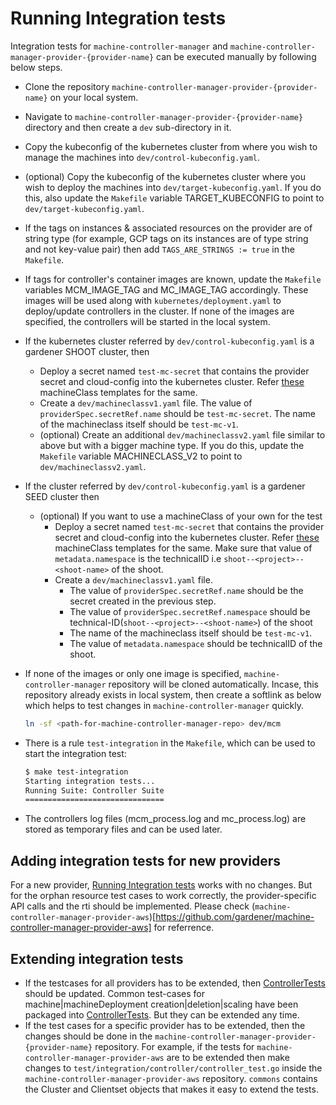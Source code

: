 # Running Integration tests

Integration tests for `machine-controller-manager` and `machine-controller-manager-provider-{provider-name}` can be executed manually by following below steps.

- Clone the repository `machine-controller-manager-provider-{provider-name}` on your local system.
- Navigate to `machine-controller-manager-provider-{provider-name}` directory and then create a `dev` sub-directory in it.
- Copy the kubeconfig of the kubernetes cluster from where you wish to manage the machines into `dev/control-kubeconfig.yaml`. 
- (optional) Copy the kubeconfig of the kubernetes cluster where you wish to deploy the machines into `dev/target-kubeconfig.yaml`. If you do this, also update the `Makefile` variable TARGET_KUBECONFIG to point to `dev/target-kubeconfig.yaml`.
- If the tags on instances & associated resources on the provider are of string type (for example, GCP tags on its instances are of type string and not key-value pair) then add `TAGS_ARE_STRINGS := true` in the `Makefile`.
- If tags for controller's container images are known, update the `Makefile` variables MCM_IMAGE_TAG and MC_IMAGE_TAG accordingly. These images will be used along with `kubernetes/deployment.yaml` to deploy/update controllers in the cluster. If none of the images are specified, the controllers will be started in the local system. 
- If the kubernetes cluster referred by `dev/control-kubeconfig.yaml` is a gardener SHOOT cluster, then
    - Deploy a secret named `test-mc-secret` that contains the provider secret and cloud-config into the kubernetes cluster. Refer [these](https://github.com/gardener/machine-controller-manager/tree/master/kubernetes/machine_classes) machineClass templates for the same.
    - Create a `dev/machineclassv1.yaml` file. The value of `providerSpec.secretRef.name` should be `test-mc-secret`. The name of the machineclass itself should be `test-mc-v1`. 
    - (optional) Create an additional `dev/machineclassv2.yaml` file similar to above but with a bigger machine type. If you do this, update the `Makefile` variable MACHINECLASS_V2 to point to `dev/machineclassv2.yaml`. 
- If the cluster referred by `dev/control-kubeconfig.yaml` is a gardener SEED cluster then
  - (optional) If you want to use a machineClass of your own for the test
    - Deploy a secret named `test-mc-secret` that contains the provider secret and cloud-config into the kubernetes cluster. Refer [these](https://github.com/gardener/machine-controller-manager/tree/master/kubernetes/machine_classes) machineClass templates for the same. Make sure that value of `metadata.namespace` is the technicalID i.e `shoot--<project>--<shoot-name>` of the shoot.
    - Create a `dev/machineclassv1.yaml` file.
      -  The value of `providerSpec.secretRef.name` should be the secret created in the previous step. 
      -  The value of `providerSpec.secretRef.namespace` should be technical-ID(`shoot--<project>--<shoot-name>`) of the shoot 
      -  The name of the machineclass itself should be `test-mc-v1`. 
      -  The value of `metadata.namespace`  should be technicalID of the shoot.
  
- If none of the images or only one image is specified, `machine-controller-manager` repository will be cloned automatically. Incase, this repository already exists in local system, then create a softlink as below which helps to test changes in `machine-controller-manager` quickly.
    ```bash
    ln -sf <path-for-machine-controller-manager-repo> dev/mcm
    ```
- There is a rule `test-integration` in the `Makefile`, which can be used to start the integration test:
    ```bash
    $ make test-integration 
    Starting integration tests...
    Running Suite: Controller Suite
    ===============================
    ```
- The controllers log files (mcm_process.log and mc_process.log) are stored as temporary files and can be used later.
    
## Adding integration tests for new providers

For a new provider, [Running Integration tests](#Running-Integration-tests) works with no changes. But for the orphan resource test cases to work correctly, the provider-specific API calls and the rti should be implemented. Please check (`machine-controller-manager-provider-aws`)[https://github.com/gardener/machine-controller-manager-provider-aws] for referrence.

## Extending integration tests

- If the testcases for all providers has to be extended, then [ControllerTests](pkg/test/integration/common/framework.go#L481) should be updated. Common test-cases for machine|machineDeployment creation|deletion|scaling have been packaged into [ControllerTests](pkg/test/integration/common/framework.go#L481). But they can be extended any time.
- If the test cases for a specific provider has to be extended, then the changes should be done in the `machine-controller-manager-provider-{provider-name}` repository. For example, if the tests for `machine-controller-manager-provider-aws` are to be extended then make changes to `test/integration/controller/controller_test.go` inside the `machine-controller-manager-provider-aws` repository. `commons` contains the Cluster and Clientset objects that makes it easy to extend the tests.